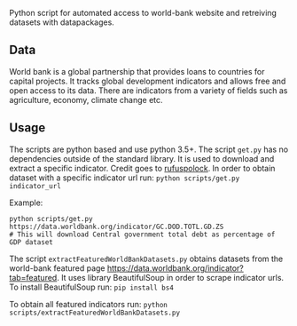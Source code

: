 Python script for automated access to world-bank website and retreiving datasets with datapackages.

## Data
World bank is a global partnership that provides loans to countries for capital projects. It tracks global development indicators and allows free and open access to its data. There are indicators from a variety of fields such as agriculture, economy, climate change etc.

## Usage

The scripts are python based and use python 3.5+. The script `get.py` has no dependencies outside of the standard library. It is used to download and extract a specific indicator. Credit goes to [rufuspolock](https://github.com/rufuspollock/world-bank-data). In order to obtain dataset with a specific indicator url run:
`python scripts/get.py indicator_url`

Example:
```
python scripts/get.py https://data.worldbank.org/indicator/GC.DOD.TOTL.GD.ZS
# This will download Central government total debt as percentage of GDP dataset
```

The script `extractFeaturedWorldBankDatasets.py` obtains datasets from the world-bank featured page https://data.worldbank.org/indicator?tab=featured. It uses library BeautifulSoup in order to scrape indicator urls. To install BeautifulSoup run:
`pip install bs4`

To obtain all featured indicators run:
`python scripts/extractFeaturedWorldBankDatasets.py`
